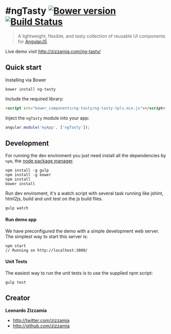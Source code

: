 # #ngTasty [![Bower version](https://badge.fury.io/bo/ng-tasty.svg)](http://badge.fury.io/bo/ng-tasty) [![Build Status](https://secure.travis-ci.org/Zizzamia/ng-tasty.svg)](http://travis-ci.org/Zizzamia/ng-tasty)
> A lightweight, flexible, and tasty collection of reusable UI components for [AngularJS](https://angularjs.org/).

Live demo visit http://zizzamia.com/ng-tasty/

## Quick start

Installing via Bower
```
bower install ng-tasty
```

Include the required library:
``` html
<script src="bower_components/ng-tasty/ng-tasty-tpls.min.js"></script>
```

Inject the `ngTasty` module into your app:
``` JavaScript
angular.module('myApp', ['ngTasty']);
```


## Development
For running the dev enviroment you just need install
all the dependencies by `npm`, the [node package manager][npm]. 

```
npm install -g gulp
npm install -g bower
npm install
bower install
```

Run dev enviroment, it's a watch script with several task running
like jshint, html2js, build and unit test on the js build files.
```
gulp watch
```

#### Run demo app

We have preconfigured the demo with a simple development web server.  
The simplest way to start this server is:

```
npm start
// Running on http://localhost:3000/
```

#### Unit Tests

The easiest way to run the unit tests is to use the supplied npm script:

```
gulp test
```

## Creator

**Leonardo Zizzamia**

- <http://twitter.com/zizzamia>
- <http://github.com/zizzamia>


[npm]: https://www.npmjs.org/
